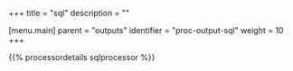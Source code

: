 +++
title = "sql"
description = ""

[menu.main]
parent = "outputs"
identifier = "proc-output-sql"
weight = 10
+++

{{% processordetails sqlprocessor %}}